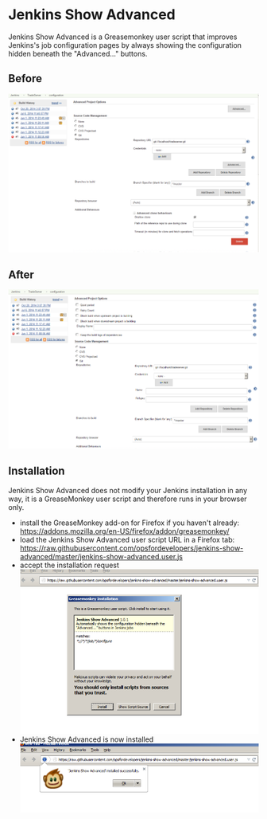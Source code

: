 Jenkins Show Advanced
===

Jenkins Show Advanced is a Greasemonkey user script that improves Jenkins's job configuration pages by always showing the configuration hidden beneath the "Advanced..." buttons.

Before
---
<img width="800" src="https://raw.githubusercontent.com/opsfordevelopers/jenkins-show-advanced/master/resources/jenkins-before.png">

After
---
<img width="800" src="https://raw.githubusercontent.com/opsfordevelopers/jenkins-show-advanced/master/resources/jenkins-after.png">

Installation
---
Jenkins Show Advanced does not modify your Jenkins installation in any way, it is a GreaseMonkey user script and therefore runs in your browser only.

 * install the GreaseMonkey add-on for Firefox if you haven't already: <a href="https://addons.mozilla.org/en-US/firefox/addon/greasemonkey/">https://addons.mozilla.org/en-US/firefox/addon/greasemonkey/</a>
 * load the Jenkins Show Advanced user script URL in a Firefox tab: <a href="https://raw.githubusercontent.com/opsfordevelopers/jenkins-show-advanced/master/jenkins-show-advanced.user.js">https://raw.githubusercontent.com/opsfordevelopers/jenkins-show-advanced/master/jenkins-show-advanced.user.js</a>
 * accept the installation request <img src="https://raw.githubusercontent.com/opsfordevelopers/jenkins-show-advanced/master/resources/jenkins-install.png">
 * Jenkins Show Advanced is now installed <img src="https://raw.githubusercontent.com/opsfordevelopers/jenkins-show-advanced/master/resources/jenkins-installed.png">
